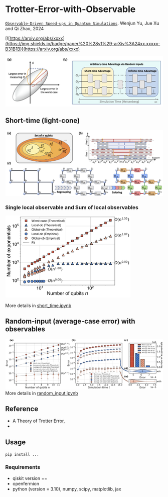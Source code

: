 # Trotter-Error-with-Observable
[`Observable-Driven Speed-ups in Quantum Simulations`](https://arxiv.org/pdf/xxxx.pdf).
Wenjun Yu, Jue Xu and Qi Zhao, 2024

[![https://arxiv.org/abs/xxxx](https://img.shields.io/badge/paper%20%28v1%29-arXiv%3A24xx.xxxxx-B31B1B)](https://arxiv.org/abs/xxxx)

![Figure](./figs/idea.png)
<!-- <img src="./figs/idea.png" alt="drawing" width="600"/> -->


## Short-time (light-cone)
![Figure](./figs/step.png)

### Single local observable and Sum of local observables
<!-- ![Figure](./figs/lightcone.png) -->
<img src="./figs/lightcone.png" alt="drawing" width="400"/>

More details in [short_time.ipynb](./code/short_time.ipynb) 

## Random-input (average-case error) with observables
![Figure](./figs/random.png)
More details in [random_input.ipynb](./code/random_input.ipynb) 

## Reference
- A Theory of Trotter Error, 
- 

## Usage 
`pip install ...`
### Requirements
- qiskit version == 
- openfermion
- python (version = 3.10), numpy, scipy, matplotlib, jax